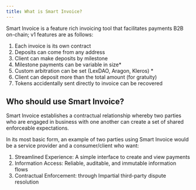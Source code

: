 ```yaml
---
title: What is Smart Invoice?
---
```


Smart Invoice is a feature rich invoicing tool that facilitates payments B2B on-chain; v1 features are as follows: 

1. Each invoice is its own contract
2. Deposits can come from any address
3. Client can make deposits by milestone
4. Milestone payments can be variable in size*
5. Custom arbitration can be set (LexDAO, Aragon, Kleros) *
6. Client can deposit more than the total amount (for gratuity)
7. Tokens accidentally sent directly to invoice can be recovered

## Who should use Smart Invoice? 

Smart Invoice establishes a contractual relationship whereby two parties who are engaged in business with one another can create a set of shared enforceable expectations.  

In its most basic form, an example of two parties using Smart Invoice would be a service provider and a consumer/client who want:


1. Streamlined Experience: A simple interface to create and view payments
2. Information Access: Reliable, auditable, and immutable information flows
3. Contractual Enforcement: through Impartial third-party dispute resolution 

